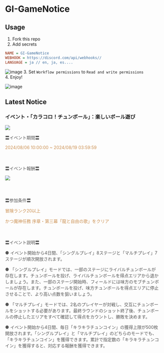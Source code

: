 # GI-GameNotice

## Usage
1. Fork this repo
2. Add secrets
```ini
NAME = GI-GameNotice
WEBHOOK = https://discord.com/api/webhooks//
LANGUAGE = ja // en, ja, es....
```
![image](https://github.com/c2t-r/GI-GameNotice/assets/80561604/63d8a4f2-9ec2-49d7-a637-44d728b2f945)
3. Set `Workflow permissions` to `Read and write permissions`  
4. Enjoy!

![image](https://github.com/c2t-r/GI-GameNotice/assets/80561604/24ec6182-cd99-4969-ab59-1d65c886077a)

## Latest Notice
<start>

### イベント・「カラコロ！チュンボール」：楽しいボール遊び
<img src="https://sdk.hoyoverse.com/upload/ann/2024/07/19/431ab9fb966c6a9d2cb23413206bcdb5_1639031169573622880.jpg">
<p style="white-space: pre-wrap;"><span style="color:rgba(85,85,85,1)">〓イベント期間〓</span></p><p style="white-space: pre-wrap;"><span style="color:rgba(204,146,85,1)"><t class="t_lc">2024/08/06 10:00:00</t> ~ <t class="t_lc">2024/08/19 03:59:59</t></span></p><p style="white-space: pre-wrap; min-height: 1.5em;"></p><p style="white-space: pre-wrap;"><span style="color:rgba(85,85,85,1)">〓イベント報酬〓</span></p><p style="white-space: pre-wrap; min-height: 1.5em;"><img src="https://sdk.hoyoverse.com/upload/ann/2024/06/20/50b830b6a54fb7dd2defddf54198aab8_8433973983666159385.png" href="" style="border:none;vertical-align:middle;"></p><p style="white-space: pre-wrap; min-height: 1.5em;"></p><p style="white-space: pre-wrap;"><span style="color:rgba(85,85,85,1)">〓参加条件〓</span></p><p style="white-space: pre-wrap;"><span style="color:rgba(204,146,85,1)">冒険ランク20以上</span></p><p style="white-space: pre-wrap;"><span style="color:rgba(204,146,85,1)">かつ魔神任務 序章・第三幕「龍と自由の歌」をクリア</span></p><p style="white-space: pre-wrap; min-height: 1.5em;"></p><p style="white-space: pre-wrap;"><span style="color:rgba(85,85,85,1)">〓イベント説明〓</span></p><p style="white-space: pre-wrap;"><span style="color:rgba(85,85,85,1)">● イベント開始から4日間、「シングルプレイ」8ステージと「マルチプレイ」7ステージが順次開放されます。</span></p><p style="white-space: pre-wrap;"><span style="color:rgba(85,85,85,1)">● 「シングルプレイ」モードでは、一部のステージにライバルチュンボールが存在します。チュンボールを投げ、ライバルチュンボールを得点エリアから退かしましょう。また、一部のステージ開始時、フィールドには味方のモブチュンボールが存在します。チュンボールを投げ、味方チュンボールを得点エリアに停止させることで、より高い点数を狙いましょう。</span></p><p style="white-space: pre-wrap;"><span style="color:rgba(85,85,85,1)">● 「マルチプレイ」モードでは、2名のプレイヤーが対戦し、交互にチュンボールをショットする必要があります。最終ラウンドのショット終了後、チュンボールの停止したエリアをすべて確認して得点をカウントし、勝敗を決めます。</span></p><p style="white-space: pre-wrap;"><span style="color:rgba(85,85,85,1)">● イベント開始から4日間、毎日「キラキラチュンコイン」の獲得上限が500枚開放されます。「シングルプレイ」と「マルチプレイ」のどちらのモードでも、「キラキラチュンコイン」を獲得できます。累計で指定数の「キラキラチュンコイン」を獲得すると、対応する報酬を獲得できます。</span></p>

<end>
